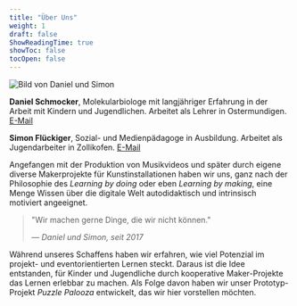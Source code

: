 ```yaml
---
title: "Über Uns"
weight: 1
draft: false
ShowReadingTime: true
showToc: false
tocOpen: false
---
```


![Bild von Daniel und Simon](/images/daniel_simon.png)
<!-- For Printing
![Bild von Daniel und Simon](../../static/images/daniel_simon.png)-->

**Daniel Schmocker**, Molekularbiologe mit langjähriger Erfahrung in der Arbeit mit Kindern und Jugendlichen. Arbeitet als Lehrer in Ostermundigen.
[E-Mail](mailto:daniel.b.schmocker@gmail.com)

**Simon Flückiger**, Sozial- und Medienpädagoge in Ausbildung. Arbeitet als Jugendarbeiter in Zollikofen.
[E-Mail](mailto:si.flueckiger@gmail.com)

Angefangen mit der Produktion von Musikvideos und später durch eigene diverse Makerprojekte für Kunstinstallationen haben wir uns, ganz nach der Philosophie des *Learning by doing* oder eben *Learning by making*, eine Menge Wissen über die digitale Welt autodidaktisch und intrinsisch motiviert angeeignet.


> "Wir machen gerne Dinge, die wir nicht können."
> 
> — *Daniel und Simon, seit 2017*

Während unseres Schaffens haben wir erfahren, wie viel Potenzial im projekt- und eventorientierten Lernen steckt. Daraus ist die Idee entstanden, für Kinder und Jugendliche durch kooperative Maker-Projekte das Lernen erlebbar zu machen. Als Folge davon haben wir unser Prototyp-Projekt *Puzzle Palooza* entwickelt, das wir hier vorstellen möchten.